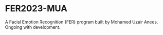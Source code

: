 # FER2023-MUA
A Facial Emotion Recognition (FER) program built by Mohamed Uzair Anees. Ongoing with development. 
